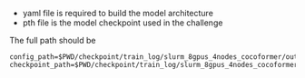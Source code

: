 - yaml file is required to build the model architecture
- pth file is the model checkpoint used in the challenge

The full path should be 
```
config_path=$PWD/checkpoint/train_log/slurm_8gpus_4nodes_cocoformer/output/config.yaml 
checkpoint_path=$PWD/checkpoint/train_log/slurm_8gpus_4nodes_cocoformer/output/model_0064999.pth
```
